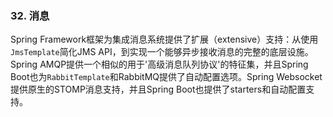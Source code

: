 ### 32. 消息

Spring Framework框架为集成消息系统提供了扩展（extensive）支持：从使用`JmsTemplate`简化JMS API，到实现一个能够异步接收消息的完整的底层设施。Spring AMQP提供一个相似的用于'高级消息队列协议'的特征集，并且Spring Boot也为`RabbitTemplate`和RabbitMQ提供了自动配置选项。Spring Websocket提供原生的STOMP消息支持，并且Spring Boot也提供了starters和自动配置支持。

